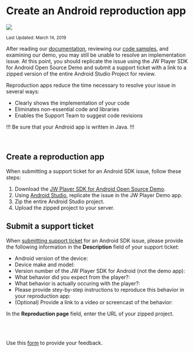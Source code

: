 # Create an Android reproduction app

<img src="https://img.shields.io/badge/SDK-Android%20v3-0AAC29.svg?logo=android">

<sup>Last Updated: March 14, 2019</sup>

After reading our [documentation](https://developer.jwplayer.com/sdk/android/docs/developer-guide/), reviewing our [code samples](https://developer.jwplayer.com/android-sdk/demos/), and examining our demo, you may still be unable to resolve an implementation issue. At this point, you should replicate the issue using the JW Player SDK for Android Open Source Demo and submit a support ticket with a link to a zipped version of the entire Android Studio Project for review. 

Reproduction apps reduce the time necessary to resolve your issue in several ways:

- Clearly shows the implementation of your code
- Eliminates non-essential code and libraries
- Enables the Support Team to suggest code revisions

!!!
Be sure that your Android app is written in Java.
!!!

<br/>

## Create a reproduction app
When submitting a support ticket for an Android SDK issue, follow these steps:

1. Download the <a href="https://github.com/jwplayer/jwplayer-sdk-android-demo" target="_blank">JW Player SDK for Android Open Source Demo</a>.
2. Using <a href="https://developer.android.com/studio/" target="_blank">Android Studio</a>, replicate the issue in the JW Player Demo app.
3. Zip the entire Android Studio project.
4. Upload the zipped project to your server. 

## Submit a support ticket
When [submitting support ticket](https://support.jwplayer.com/submit-support-case) for an Android SDK issue, please provide the following information in the **Description** field of your support ticket: 

- Android version of the device:
- Device make and model:
- Version number of the JW Player SDK for Android (not the demo app):
- What behavior did you expect from the player?:
- What behavior is actually occuring with the player?:
- Please provide stey-by-step instructions to reproduce this behavior in your reproduction app:
- (Optional) Provide a link to a video or screencast of the behavior:

In the **Reproduction page** field, enter the URL of your zipped project.

<br/><br/>
<div id="wufoo-mff60sc1xnn4cu">
Use this <a href="https://jwplayerdocs.wufoo.com/forms/mff60sc1xnn4cu">form</a> to provide your feedback.
</div>
<script type="text/javascript">var mff60sc1xnn4cu;(function(d, t) {
var s = d.createElement(t), options = {
'userName':'jwplayerdocs',
'formHash':'mff60sc1xnn4cu',
'autoResize':true,
'height':'288',
'async':true,
'host':'wufoo.com',
'header':'show',
'ssl':true,
'defaultValues': 'field118=' + location.pathname};
s.src = ('https:' == d.location.protocol ? 'https://' : 'http://') + 'www.wufoo.com/scripts/embed/form.js';
s.onload = s.onreadystatechange = function() {
var rs = this.readyState; if (rs) if (rs != 'complete') if (rs != 'loaded') return;
try { mff60sc1xnn4cu = new WufooForm();mff60sc1xnn4cu.initialize(options);mff60sc1xnn4cu.display(); } catch (e) {}};
var scr = d.getElementsByTagName(t)[0], par = scr.parentNode; par.insertBefore(s, scr);
})(document, 'script');</script>